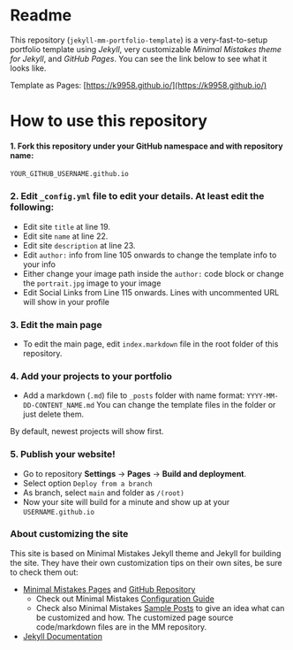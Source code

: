 # Readme
This repository (`jekyll-mm-portfolio-template`) is a very-fast-to-setup portfolio template using *Jekyll*, very customizable *Minimal Mistakes theme for Jekyll*, and *GitHub Pages*. You can see the link below to see what it looks like.

Template as Pages: [https://k9958.github.io/](https://k9958.github.io/)

# How to use this repository

#### 1. Fork this repository under your GitHub namespace and with repository name:

```
YOUR_GITHUB_USERNAME.github.io
```

### 2. Edit `_config.yml` file to edit your details. At least edit the following:

* Edit site `title` at line 19.
* Edit site `name` at line 22.
* Edit site `description` at line 23.
* Edit `author:` info from line 105 onwards to change the template info to your info
* Either change your image path inside the `author:` code block or change the `portrait.jpg` image to your image
* Edit Social Links from Line 115 onwards. Lines with uncommented URL will show in your profile

### 3. Edit the main page

* To edit the main page, edit `index.markdown` file in the root folder of this repository.

### 4. Add your projects to your portfolio

* Add a markdown (`.md`) file to `_posts` folder with name format: `YYYY-MM-DD-CONTENT_NAME.md` You can change the template files in the folder or just delete them.

By default, newest projects will show first.

### 5. Publish your website!

* Go to repository **Settings** -> **Pages** -> **Build and deployment**. 
* Select option `Deploy from a branch`
* As branch, select `main` and folder as `/(root)`
* Now your site will build for a minute and show up at your `USERNAME.github.io`

### About customizing the site

This site is based on Minimal Mistakes Jekyll theme and Jekyll for building the site. They have their own customization tips on their own sites, be sure to check them out: 

* [Minimal Mistakes Pages](https://mmistakes.github.io/minimal-mistakes/) and [GitHub Repository](https://github.com/mmistakes/minimal-mistakes)
  * Check out Minimal Mistakes [Configuration Guide](https://mmistakes.github.io/minimal-mistakes/docs/configuration/)
  * Check also Minimal Mistakes [Sample Posts](https://mmistakes.github.io/minimal-mistakes/year-archive/) to give an idea what can be customized and how. The customized page source code/markdown files are in the MM repository.
* [Jekyll Documentation](https://jekyllrb.com/docs/pages/)
